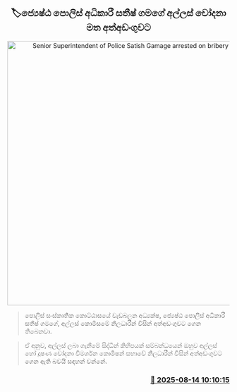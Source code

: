 <p align='center'><b><h2 align='center' title='Senior Superintendent of Police Satish Gamage arrested on bribery charges'>🏷ජ්‍යෙෂ්ඨ පොලිස් අධිකාරී සතීෂ් ගමගේ අල්ලස් චෝදනා මත අත්අඩංගුවට</h2></b></p>
<p align='center'><img src='https://helakuru.sgp1.cdn.digitaloceanspaces.com/esana/images/lib/arrest-new-io.jpg' width='600' alt='Senior Superintendent of Police Satish Gamage arrested on bribery charges'></p>

> පොලිස් සංස්කෘතික කොට්ඨාසයේ වැඩබලන අධ්‍යක්ෂ, ජ්‍යෙෂ්ඨ පොලිස් අධිකාරී සතීෂ් ගමගේ, අල්ලස් කොමිසමේ නිලධාරීන් විසින් අත්අඩංගුවට ගෙන තිබෙනවා.

> ඒ අනුව, අල්ලස් ලබා ගැනීමේ සිද්ධීන් කිහිපයක් සම්බන්ධයෙන් ඔහුව අල්ලස් හෝ දූෂණ චෝදනා විමර්ශන කොමිෂන් සභාවේ නිලධාරීන් විසින් අත්අඩංගුවට ගෙන ඇති බවයි සඳහන් වන්නේ.



<h3 align='right'><a href='https://www.helakuru.lk/esana/p/112694/'>📅 2025-08-14 10:10:15</a></h3>
